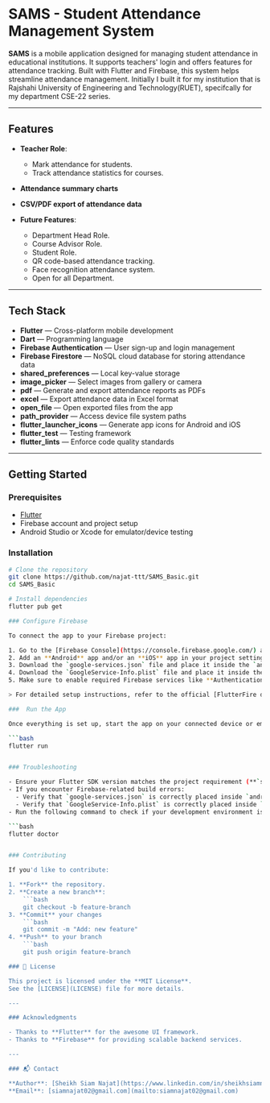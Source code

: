 # SAMS - Student Attendance Management System

**SAMS** is a mobile application designed for managing student attendance in educational institutions. It supports teachers' login and offers features for attendance tracking. Built with Flutter and Firebase, this system helps streamline attendance management. Initially I built it for my institution that is Rajshahi University of Engineering and Technology(RUET), specifcally for my department CSE-22 series. 

---

## Features

- **Teacher Role**: 
  - Mark attendance for students.
  - Track attendance statistics for courses.

- **Attendance summary charts**
  
- **CSV/PDF export of attendance data**
  
- **Future Features**:
  - Department Head Role.
  - Course Advisor Role.
  - Student Role.
  - QR code-based attendance tracking.
  - Face recognition attendance system.
  - Open for all Department.

---

## Tech Stack

- **Flutter** — Cross-platform mobile development
- **Dart** — Programming language
- **Firebase Authentication** — User sign-up and login management
- **Firebase Firestore** — NoSQL cloud database for storing attendance data
- **shared_preferences** — Local key-value storage
- **image_picker** — Select images from gallery or camera
- **pdf** — Generate and export attendance reports as PDFs
- **excel** — Export attendance data in Excel format
- **open_file** — Open exported files from the app
- **path_provider** — Access device file system paths
- **flutter_launcher_icons** — Generate app icons for Android and iOS
- **flutter_test** — Testing framework
- **flutter_lints** — Enforce code quality standards

---

## Getting Started

### Prerequisites

- [Flutter](https://flutter.dev/docs/get-started/install)
- Firebase account and project setup
- Android Studio or Xcode for emulator/device testing

### Installation

```bash
# Clone the repository
git clone https://github.com/najat-ttt/SAMS_Basic.git
cd SAMS_Basic

# Install dependencies
flutter pub get

### Configure Firebase

To connect the app to your Firebase project:

1. Go to the [Firebase Console](https://console.firebase.google.com/) and create a new project.
2. Add an **Android** app and/or an **iOS** app in your project settings.
3. Download the `google-services.json` file and place it inside the `android/app/` directory.
4. Download the `GoogleService-Info.plist` file and place it inside the `ios/Runner/` directory.
5. Make sure to enable required Firebase services like **Authentication** and **Firestore Database**.

> For detailed setup instructions, refer to the official [FlutterFire documentation](https://firebase.flutter.dev/docs/overview).

###  Run the App

Once everything is set up, start the app on your connected device or emulator:

```bash
flutter run


### Troubleshooting

- Ensure your Flutter SDK version matches the project requirement (**`sdk: ^3.7.0`**).
- If you encounter Firebase-related build errors:
  - Verify that `google-services.json` is correctly placed inside `android/app/`.
  - Verify that `GoogleService-Info.plist` is correctly placed inside `ios/Runner/`.
- Run the following command to check if your development environment is properly set up:

```bash
flutter doctor


### Contributing

If you'd like to contribute:

1. **Fork** the repository.
2. **Create a new branch**:
    ```bash
    git checkout -b feature-branch
3. **Commit** your changes
    ```bash
    git commit -m "Add: new feature"
4. **Push** to your branch
    ```bash
    git push origin feature-branch

### 📄 License

This project is licensed under the **MIT License**.  
See the [LICENSE](LICENSE) file for more details.

---

### Acknowledgments

- Thanks to **Flutter** for the awesome UI framework.
- Thanks to **Firebase** for providing scalable backend services.

---

### 📬 Contact

**Author**: [Sheikh Siam Najat](https://www.linkedin.com/in/sheikhsiamnajat/)  
**Email**: [siamnajat02@gmail.com](mailto:siamnajat02@gmail.com)

